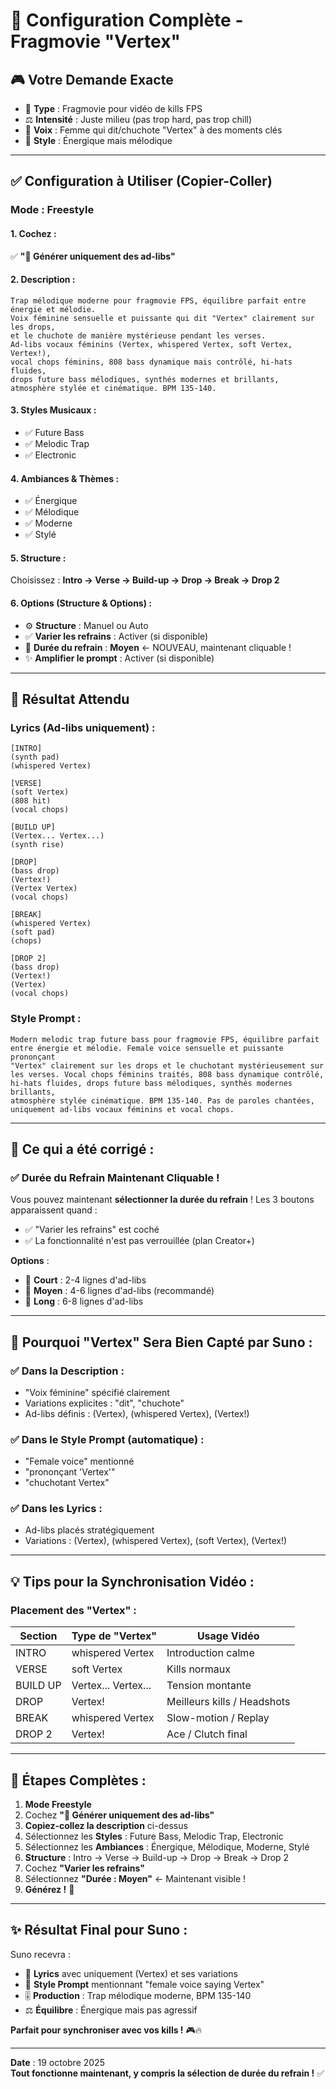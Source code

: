 # 🎯 Configuration Complète - Fragmovie "Vertex"

## 🎮 Votre Demande Exacte

- 🎥 **Type** : Fragmovie pour vidéo de kills FPS
- ⚖️ **Intensité** : Juste milieu (pas trop hard, pas trop chill)
- 👩 **Voix** : Femme qui dit/chuchote "Vertex" à des moments clés
- 🎵 **Style** : Énergique mais mélodique

---

## ✅ **Configuration à Utiliser (Copier-Coller)**

### **Mode : Freestyle**

#### **1. Cochez :**
✅ **"🎤 Générer uniquement des ad-libs"**

#### **2. Description :**
```
Trap mélodique moderne pour fragmovie FPS, équilibre parfait entre énergie et mélodie. 
Voix féminine sensuelle et puissante qui dit "Vertex" clairement sur les drops, 
et le chuchote de manière mystérieuse pendant les verses. 
Ad-libs vocaux féminins (Vertex, whispered Vertex, soft Vertex, Vertex!), 
vocal chops féminins, 808 bass dynamique mais contrôlé, hi-hats fluides, 
drops future bass mélodiques, synthés modernes et brillants, 
atmosphère stylée et cinématique. BPM 135-140.
```

#### **3. Styles Musicaux :**
- ✅ Future Bass
- ✅ Melodic Trap
- ✅ Electronic

#### **4. Ambiances & Thèmes :**
- ✅ Énergique
- ✅ Mélodique
- ✅ Moderne
- ✅ Stylé

#### **5. Structure :**
Choisissez : **Intro → Verse → Build-up → Drop → Break → Drop 2**

#### **6. Options (Structure & Options) :**
- ⚙️ **Structure** : Manuel ou Auto
- ✅ **Varier les refrains** : Activer (si disponible)
- 📏 **Durée du refrain** : **Moyen** ← NOUVEAU, maintenant cliquable !
- ✨ **Amplifier le prompt** : Activer (si disponible)

---

## 📝 **Résultat Attendu**

### **Lyrics (Ad-libs uniquement) :**
```
[INTRO]
(synth pad)
(whispered Vertex)

[VERSE]
(soft Vertex)
(808 hit)
(vocal chops)

[BUILD UP]
(Vertex... Vertex...)
(synth rise)

[DROP]
(bass drop)
(Vertex!)
(Vertex Vertex)
(vocal chops)

[BREAK]
(whispered Vertex)
(soft pad)
(chops)

[DROP 2]
(bass drop)
(Vertex!)
(Vertex)
(vocal chops)
```

### **Style Prompt :**
```
Modern melodic trap future bass pour fragmovie FPS, équilibre parfait 
entre énergie et mélodie. Female voice sensuelle et puissante prononçant 
"Vertex" clairement sur les drops et le chuchotant mystérieusement sur 
les verses. Vocal chops féminins traités, 808 bass dynamique contrôlé, 
hi-hats fluides, drops future bass mélodiques, synthés modernes brillants, 
atmosphère stylée cinématique. BPM 135-140. Pas de paroles chantées, 
uniquement ad-libs vocaux féminins et vocal chops.
```

---

## 🎯 **Ce qui a été corrigé :**

### ✅ **Durée du Refrain Maintenant Cliquable !**

Vous pouvez maintenant **sélectionner la durée du refrain** ! Les 3 boutons apparaissent quand :
- ✅ "Varier les refrains" est coché
- ✅ La fonctionnalité n'est pas verrouillée (plan Creator+)

**Options** :
- 📏 **Court** : 2-4 lignes d'ad-libs
- 📏 **Moyen** : 4-6 lignes d'ad-libs (recommandé)
- 📏 **Long** : 6-8 lignes d'ad-libs

---

## 🎤 **Pourquoi "Vertex" Sera Bien Capté par Suno :**

### ✅ **Dans la Description :**
- "Voix féminine" spécifié clairement
- Variations explicites : "dit", "chuchote"
- Ad-libs définis : (Vertex), (whispered Vertex), (Vertex!)

### ✅ **Dans le Style Prompt (automatique) :**
- "Female voice" mentionné
- "prononçant 'Vertex'"
- "chuchotant Vertex"

### ✅ **Dans les Lyrics :**
- Ad-libs placés stratégiquement
- Variations : (Vertex), (whispered Vertex), (soft Vertex), (Vertex!)

---

## 💡 **Tips pour la Synchronisation Vidéo :**

### **Placement des "Vertex" :**

| **Section** | **Type de "Vertex"** | **Usage Vidéo** |
|------------|---------------------|----------------|
| INTRO | whispered Vertex | Introduction calme |
| VERSE | soft Vertex | Kills normaux |
| BUILD UP | Vertex... Vertex... | Tension montante |
| DROP | Vertex! | Meilleurs kills / Headshots |
| BREAK | whispered Vertex | Slow-motion / Replay |
| DROP 2 | Vertex! | Ace / Clutch final |

---

## 🚀 **Étapes Complètes :**

1. **Mode Freestyle**
2. Cochez **"🎤 Générer uniquement des ad-libs"**
3. **Copiez-collez la description** ci-dessus
4. Sélectionnez les **Styles** : Future Bass, Melodic Trap, Electronic
5. Sélectionnez les **Ambiances** : Énergique, Mélodique, Moderne, Stylé
6. **Structure** : Intro → Verse → Build-up → Drop → Break → Drop 2
7. Cochez **"Varier les refrains"**
8. Sélectionnez **"Durée : Moyen"** ← Maintenant visible !
9. **Générez !** 🚀

---

## ✨ **Résultat Final pour Suno :**

Suno recevra :
- 📝 **Lyrics** avec uniquement (Vertex) et ses variations
- 🎵 **Style Prompt** mentionnant "female voice saying Vertex"
- 🎚️ **Production** : Trap mélodique moderne, BPM 135-140
- ⚖️ **Équilibre** : Énergique mais pas agressif

**Parfait pour synchroniser avec vos kills !** 🎮🔥

---

**Date** : 19 octobre 2025  
**Tout fonctionne maintenant, y compris la sélection de durée du refrain !** ✅



